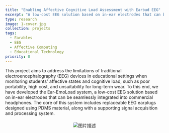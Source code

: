 ```yaml
---
title: "Enabling Affective Cognitive Load Assessment with Earbud EEG"
excerpt: "A low-cost EEG solution based on in-ear electrodes that can be seamlessly integrated into commercial headphones"
type: research
image: 1-cover.jpg
collection: projects
tags:
  - Earables
  - EEG
  - Affective Computing
  - Educational Technology
priority: 0
---
```


This project aims to address the limitations of traditional electroencephalography (EEG) devices in educational settings when monitoring students' affective states and cognitive load, such as poor portability, high cost, and unsuitability for long-term wear. To this end, we have developed the Ear-EmoLoad system, a low-cost EEG solution based on in-ear electrodes that can be seamlessly integrated into commercial headphones. The core of this system includes replaceable EEG earplugs designed using PDMS material, along with a supporting signal acquisition and processing system. 

<div class="center-image">
  <img src="1-cover.jpg" alt="图片描述">
</div>

<style>
.center-image {
  text-align: center;
  margin: 20px 0;
}

.center-image img {
  max-width: 80%;
  height: auto;
  border-radius: 4px;
}
</style>
